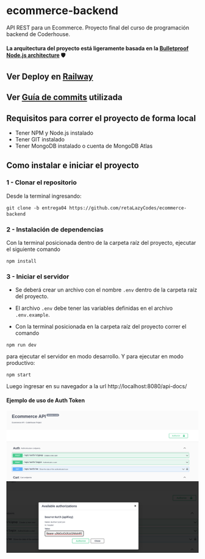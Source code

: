 # ecommerce-backend
API REST para un Ecommerce. Proyecto final del curso de programación backend de Coderhouse.
#### La arquitectura del proyecto está ligeramente basada en la [Bulletproof Node.js architecture](https://softwareontheroad.com/ideal-nodejs-project-structure/?utm_source=github&utm_medium=readme) 🛡️

## Ver Deploy en [Railway](https://ecommerce-backend-production-8334.up.railway.app/api-docs/)

## Ver [Guía de commits](https://github.com/retaLazyCodes/guia-commits) utilizada

## Requisitos para correr el proyecto de forma local
- Tener NPM y Node.js instalado
- Tener GIT instalado
- Tener MongoDB instalado o cuenta de MongoDB Atlas

## Como instalar e iniciar el proyecto

### 1 - Clonar el repositorio

Desde la terminal ingresando:

```
git clone -b entrega04 https://github.com/retaLazyCodes/ecommerce-backend
```

### 2 - Instalación de dependencias

Con la terminal posicionada dentro de la carpeta raíz del proyecto, ejecutar el siguiente comando

```
npm install
```

### 3 - Iniciar el servidor

- Se deberá crear un archivo con el nombre `.env` dentro de la carpeta raíz del proyecto.
- El archivo `.env` debe tener las variables definidas en el archivo `.env.example`.


- Con la terminal posicionada en la  carpeta raíz del proyecto correr el comando
```
npm run dev
```
para ejecutar el servidor en modo desarrollo. 
Y para ejecutar en modo productivo:
```
npm start
```
Luego ingresar en su navegador a la url http://localhost:8080/api-docs/

#### Ejemplo de uso de Auth Token

<img src="./screen1.png" width="900px" alt="vista open api1"/>
<img src="./screen2.png" width="900px" alt="vista open api2"/>
